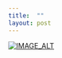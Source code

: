 ```yaml
---
title:  ""
layout: post
---
```


[![IMAGE_ALT](https://img.youtube.com/vi/OaMCaecrE4o/hqdefault.jpg)](https://youtu.be/OaMCaecrE4o)
